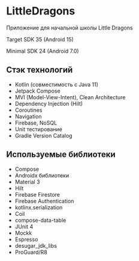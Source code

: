 # LittleDragons

Приложение для начальной школы Little Dragons

Target SDK 35 (Android 15)

Minimal SDK 24 (Android 7.0)

## Стэк технологий

- Kotlin (совместимость с Java 11)
- Jetpack Compose
- MVI (Model-View-Intent), Clean Architecture
- Dependency Injection (Hilt)
- Coroutines
- Navigation
- Firebase, NoSQL
- Unit тестирование
- Gradle Version Catalog

## Используемые библиотеки

- Compose
- Androidx библиотеки
- Material 3
- Hilt
- Firebase Firestore
- Firebase Authentication
- kotlinx.serialization
- Coil
- compose-data-table
- JUnit 4
- Mockk
- Espresso
- desugar_jdk_libs
- ProGuard/R8
